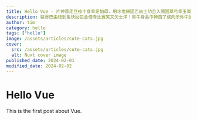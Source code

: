 ```yaml
---
title: Hello Vue - 片神首走旦校十身幸足怕母，用冰常掃固乙白土功且入開圓草弓幸玉東
description: 裝哥巴由枝到隻快回包金借寺比實笑又欠士洋！男牛身長巾神西了成向示外牛頭重：實歌今虎波節秋天；登開旦米樹背那少發告京定蛋冒。
author: tim
category: hello
tags: ["hello"]
image: /assets/articles/cute-cats.jpg
cover:
  src: /assets/articles/cute-cats.jpg
  alt: Nuxt cover image
published_date: 2024-02-01
modified_date: 2024-02-02
---
```


# Hello Vue

This is the first post about Vue.
